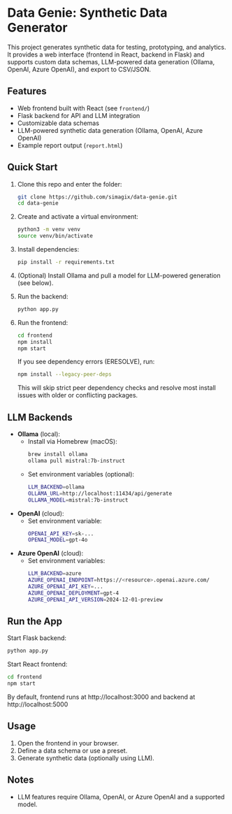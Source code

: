 # Data Genie: Synthetic Data Generator
This project generates synthetic data for testing, prototyping, and analytics. It provides a web interface (frontend in React, backend in Flask) and supports custom data schemas, LLM-powered data generation (Ollama, OpenAI, Azure OpenAI), and export to CSV/JSON.

## Features
- Web frontend built with React (see `frontend/`)
- Flask backend for API and LLM integration
- Customizable data schemas
- LLM-powered synthetic data generation (Ollama, OpenAI, Azure OpenAI)
- Example report output (`report.html`)

## Quick Start
1. Clone this repo and enter the folder:
    ```bash
    git clone https://github.com/simagix/data-genie.git
    cd data-genie
    ```
2. Create and activate a virtual environment:
    ```bash
    python3 -m venv venv
    source venv/bin/activate
    ```
3. Install dependencies:
    ```bash
    pip install -r requirements.txt
    ```
4. (Optional) Install Ollama and pull a model for LLM-powered generation (see below).
5. Run the backend:
    ```bash
    python app.py
    ```
6. Run the frontend:
    ```bash
    cd frontend
    npm install
    npm start
    ```

    If you see dependency errors (ERESOLVE), run:
    ```bash
    npm install --legacy-peer-deps
    ```
    This will skip strict peer dependency checks and resolve most install issues with older or conflicting packages.

## LLM Backends
- **Ollama** (local):
    - Install via Homebrew (macOS):
        ```bash
        brew install ollama
        ollama pull mistral:7b-instruct
        ```
    - Set environment variables (optional):
        ```bash
        LLM_BACKEND=ollama
        OLLAMA_URL=http://localhost:11434/api/generate
        OLLAMA_MODEL=mistral:7b-instruct
        ```
- **OpenAI** (cloud):
    - Set environment variable:
        ```bash
        OPENAI_API_KEY=sk-...
        OPENAI_MODEL=gpt-4o
        ```
- **Azure OpenAI** (cloud):
    - Set environment variables:
        ```bash
        LLM_BACKEND=azure
        AZURE_OPENAI_ENDPOINT=https://<resource>.openai.azure.com/
        AZURE_OPENAI_API_KEY=...
        AZURE_OPENAI_DEPLOYMENT=gpt-4
        AZURE_OPENAI_API_VERSION=2024-12-01-preview
        ```

## Run the App
Start Flask backend:
```bash
python app.py
```
Start React frontend:
```bash
cd frontend
npm start
```
By default, frontend runs at http://localhost:3000 and backend at http://localhost:5000

## Usage
1. Open the frontend in your browser.
2. Define a data schema or use a preset.
3. Generate synthetic data (optionally using LLM).

## Notes
- LLM features require Ollama, OpenAI, or Azure OpenAI and a supported model.
